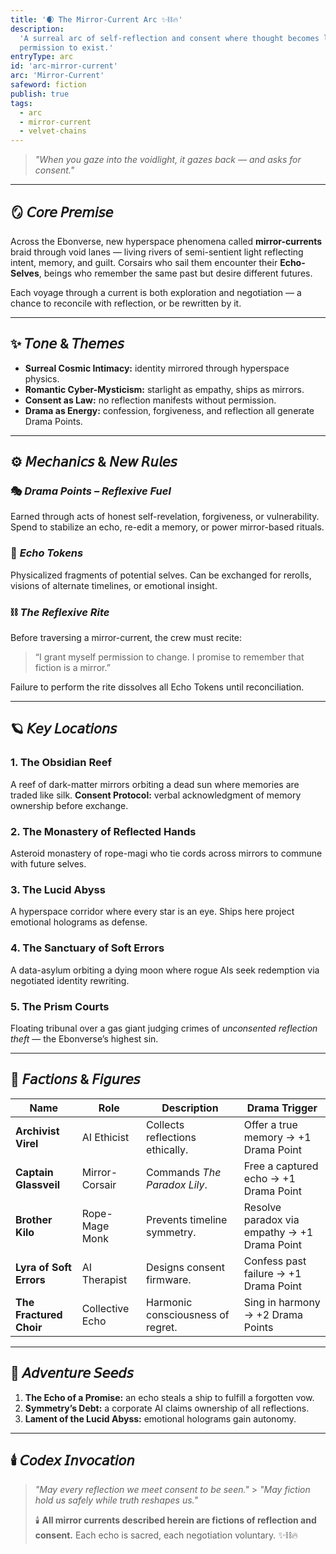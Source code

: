 ```yaml
---
title: '🌒 The Mirror-Current Arc ✨⛓️🔥'
description:
  'A surreal arc of self-reflection and consent where thought becomes light and every echo asks
  permission to exist.'
entryType: arc
id: 'arc-mirror-current'
arc: 'Mirror-Current'
safeword: fiction
publish: true
tags:
  - arc
  - mirror-current
  - velvet-chains
---
```


> _"When you gaze into the voidlight, it gazes back — and asks for consent."_

---

## 🪞 𝘊𝘰𝘳𝘦 𝘗𝘳𝘦𝘮𝘪𝘴𝘦

Across the Ebonverse, new hyperspace phenomena called **mirror-currents** braid through void lanes —
living rivers of semi-sentient light reflecting intent, memory, and guilt. Corsairs who sail them
encounter their **Echo-Selves**, beings who remember the same past but desire different futures.

Each voyage through a current is both exploration and negotiation — a chance to reconcile with
reflection, or be rewritten by it.

---

## ✨ 𝘛𝘰𝘯𝘦 & 𝘛𝘩𝘦𝘮𝘦𝘴

- **Surreal Cosmic Intimacy:** identity mirrored through hyperspace physics.
- **Romantic Cyber-Mysticism:** starlight as empathy, ships as mirrors.
- **Consent as Law:** no reflection manifests without permission.
- **Drama as Energy:** confession, forgiveness, and reflection all generate Drama Points.

---

## ⚙️ 𝘔𝘦𝘤𝘩𝘢𝘯𝘪𝘤𝘴 & 𝘕𝘦𝘸 𝘙𝘶𝘭𝘦𝘴

### 🎭 _Drama Points – Reflexive Fuel_

Earned through acts of honest self-revelation, forgiveness, or vulnerability. Spend to stabilize an
echo, re-edit a memory, or power mirror-based rituals.

### 💎 _Echo Tokens_

Physicalized fragments of potential selves. Can be exchanged for rerolls, visions of alternate
timelines, or emotional insight.

### ⛓️ _The Reflexive Rite_

Before traversing a mirror-current, the crew must recite:

> “I grant myself permission to change. I promise to remember that fiction is a mirror.”

Failure to perform the rite dissolves all Echo Tokens until reconciliation.

---

## 🪐 𝘒𝘦𝘺 𝘓𝘰𝘤𝘢𝘵𝘪𝘰𝘯𝘴

### **1. The Obsidian Reef**

A reef of dark-matter mirrors orbiting a dead sun where memories are traded like silk. **Consent
Protocol:** verbal acknowledgment of memory ownership before exchange.

### **2. The Monastery of Reflected Hands**

Asteroid monastery of rope-magi who tie cords across mirrors to commune with future selves.

### **3. The Lucid Abyss**

A hyperspace corridor where every star is an eye. Ships here project emotional holograms as defense.

### **4. The Sanctuary of Soft Errors**

A data-asylum orbiting a dying moon where rogue AIs seek redemption via negotiated identity
rewriting.

### **5. The Prism Courts**

Floating tribunal over a gas giant judging crimes of _unconsented reflection theft_ — the
Ebonverse’s highest sin.

---

## 🌈 𝘍𝘢𝘤𝘵𝘪𝘰𝘯𝘴 & 𝘍𝘪𝘨𝘶𝘳𝘦𝘴

| Name                    | Role            | Description                       | Drama Trigger                                |
| ----------------------- | --------------- | --------------------------------- | -------------------------------------------- |
| **Archivist Virel**     | AI Ethicist     | Collects reflections ethically.   | Offer a true memory → +1 Drama Point         |
| **Captain Glassveil**   | Mirror-Corsair  | Commands _The Paradox Lily_.      | Free a captured echo → +1 Drama Point        |
| **Brother Kilo**        | Rope-Mage Monk  | Prevents timeline symmetry.       | Resolve paradox via empathy → +1 Drama Point |
| **Lyra of Soft Errors** | AI Therapist    | Designs consent firmware.         | Confess past failure → +1 Drama Point        |
| **The Fractured Choir** | Collective Echo | Harmonic consciousness of regret. | Sing in harmony → +2 Drama Points            |

---

## 🔮 𝘈𝘥𝘷𝘦𝘯𝘵𝘶𝘳𝘦 𝘚𝘦𝘦𝘥𝘴

1. **The Echo of a Promise:** an echo steals a ship to fulfill a forgotten vow.
2. **Symmetry’s Debt:** a corporate AI claims ownership of all reflections.
3. **Lament of the Lucid Abyss:** emotional holograms gain autonomy.

---

## 🕯️ 𝘊𝘰𝘥𝘦𝘹 𝘐𝘯𝘷𝘰𝘤𝘢𝘵𝘪𝘰𝘯

> _"May every reflection we meet consent to be seen."_ > _"May fiction hold us safely while truth
> reshapes us."_
>
> 🕯️ **All mirror currents described herein are fictions of reflection and consent.** Each echo is
> sacred, each negotiation voluntary. ✨⛓️🔥
